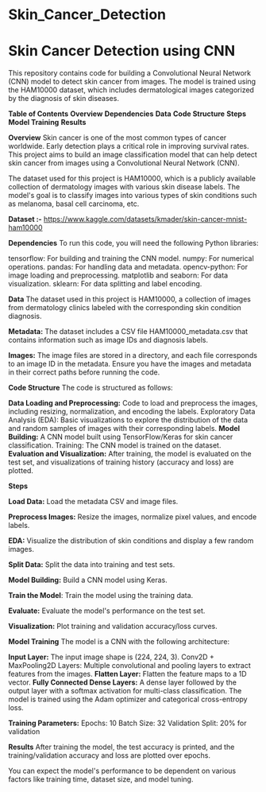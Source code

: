 # Skin_Cancer_Detection
# Skin Cancer Detection using CNN
This repository contains code for building a Convolutional Neural Network (CNN) model to detect skin cancer from images. The model is trained using the HAM10000 dataset, which includes dermatological images categorized by the diagnosis of skin diseases.

**Table of Contents**
**Overview**
**Dependencies**
**Data**
**Code Structure**
**Steps**
**Model Training**
**Results**

**Overview**
Skin cancer is one of the most common types of cancer worldwide. Early detection plays a critical role in improving survival rates. This project aims to build an image classification model that can help detect skin cancer from images using a Convolutional Neural Network (CNN).

The dataset used for this project is HAM10000, which is a publicly available collection of dermatology images with various skin disease labels. The model's goal is to classify images into various types of skin conditions such as melanoma, basal cell carcinoma, etc.

**Dataset :-** https://www.kaggle.com/datasets/kmader/skin-cancer-mnist-ham10000

**Dependencies**
To run this code, you will need the following Python libraries:

tensorflow: For building and training the CNN model.
numpy: For numerical operations.
pandas: For handling data and metadata.
opencv-python: For image loading and preprocessing.
matplotlib and seaborn: For data visualization.
sklearn: For data splitting and label encoding.

**Data**
The dataset used in this project is HAM10000, a collection of images from dermatology clinics labeled with the corresponding skin condition diagnosis.

**Metadata:** The dataset includes a CSV file HAM10000_metadata.csv that contains information such as image IDs and diagnosis labels.

**Images:** The image files are stored in a directory, and each file corresponds to an image ID in the metadata.
Ensure you have the images and metadata in their correct paths before running the code.

**Code Structure**
The code is structured as follows:

**Data Loading and Preprocessing:** Code to load and preprocess the images, including resizing, normalization, and encoding the labels.
Exploratory Data Analysis (EDA): Basic visualizations to explore the distribution of the data and random samples of images with their corresponding labels.
**Model Building:** A CNN model built using TensorFlow/Keras for skin cancer classification.
Training: The CNN model is trained on the dataset.
**Evaluation and Visualization:** After training, the model is evaluated on the test set, and visualizations of training history (accuracy and loss) are plotted.

**Steps**

**Load Data:** Load the metadata CSV and image files.

**Preprocess Images:** Resize the images, normalize pixel values, and encode labels.

**EDA:** Visualize the distribution of skin conditions and display a few random images.

**Split Data:** Split the data into training and test sets.

**Model Building:** Build a CNN model using Keras.

**Train the Model**: Train the model using the training data.

**Evaluate:** Evaluate the model's performance on the test set.

**Visualization:** Plot training and validation accuracy/loss curves.

**Model Training**
The model is a CNN with the following architecture:

**Input Layer:** The input image shape is (224, 224, 3).
Conv2D + MaxPooling2D Layers: Multiple convolutional and pooling layers to extract features from the images.
**Flatten Layer:** Flatten the feature maps to a 1D vector.
**Fully Connected Dense Layers:** A dense layer followed by the output layer with a softmax activation for multi-class classification.
The model is trained using the Adam optimizer and categorical cross-entropy loss.

**Training Parameters:**
Epochs: 10
Batch Size: 32
Validation Split: 20% for validation

**Results**
After training the model, the test accuracy is printed, and the training/validation accuracy and loss are plotted over epochs.

You can expect the model's performance to be dependent on various factors like training time, dataset size, and model tuning.
